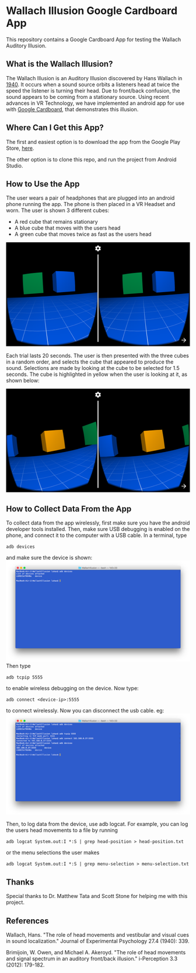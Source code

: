 # Wallach Illusion Google Cardboard App

This repository contains a Google Cardboard App for testing the Wallach Auditory Illusion. 

## What is the Wallach Illusion?

The Wallach Illusion is an Auditory Illusion discovered by Hans Wallach in [1940](http://psycnet.apa.org/journals/xge/27/4/339/). It occurs when a sound source orbits a listeners head at twice the speed the listener is turning their head. Due to front/back confusion, the sound appears to be coming from a stationary source. Using recent advances in VR Technology, we have implemented an android app for use with [Google Cardboard](https://vr.google.com/cardboard/), that demonstrates this illusion. 

## Where Can I Get this App?

The first and easiest option is to download the app from the Google Play Store, [here](https://play.google.com/store/apps/details?id=com.tatalab.wallachillusion). 

The other option is to clone this repo, and run the project from Android Studio. 

## How to Use the App

The user wears a pair of headphones that are plugged into an android phone running the app. The phone is then placed in a VR Headset and worn. The user is shown 3 different cubes:

- A red cube that remains stationary
- A blue cube that moves with the users head
- A green cube that moves twice as fast as the users head

![Screenshot](images/two-cubes.png)

Each trial lasts 20 seconds. The user is then presented with the three cubes in a random order, and selects the cube that appeared to produce the sound. Selections are made by looking at the cube to be selected for 1.5 seconds. The cube is highlighted in yellow when the user is looking at it, as shown below: 

![Screenshot](images/menu-selection.png)


## How to Collect Data From the App

To collect data from the app wirelessly, first make sure you have the android developer tools installed. Then, make sure USB debugging is enabled on the phone, and connect it to the computer with a USB cable. In a terminal, type 

```
adb devices
```
and make sure the device is shown:
![Screenshot](images/connect-a.png)
Then type

```
adb tcpip 5555
```
to enable wireless debugging on the device. Now type:

```
adb connect <device-ip>:5555
```
to connect wirelessly. Now you can disconnect the usb cable. eg:
![Screenshot](images/connect-b.png)

Then, to log data from the device, use adb logcat. For example, you can log the users head movements to a file by running

```
adb logcat System.out:I *:S | grep head-position > head-position.txt
```

or the menu selections the user makes

```
adb logcat System.out:I *:S | grep menu-selection > menu-selection.txt
```

## Thanks
Special thanks to Dr. Matthew Tata and Scott Stone for helping me with this project.

## References

Wallach, Hans. "The role of head movements and vestibular and visual cues in sound localization." Journal of Experimental Psychology 27.4 (1940): 339.

Brimijoin, W. Owen, and Michael A. Akeroyd. "The role of head movements and signal spectrum in an auditory front/back illusion." i-Perception 3.3 (2012): 179-182.

